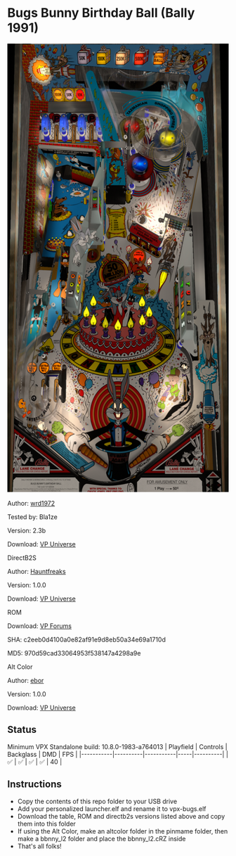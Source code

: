 # Bugs Bunny Birthday Ball (Bally 1991)

![Table Preview](https://github.com/Bla1ze/vpx-images/blob/main/vpx-bugs.png)

Author: [wrd1972](https://vpuniverse.com/profile/7788-wrd1972/) 

Tested by: Bla1ze

Version: 2.3b

Download: [VP Universe](https://vpuniverse.com/files/file/14364-bugs-bunnys-birthday-ball-bally-1991/)

DirectB2S

Author: [Hauntfreaks](https://vpuniverse.com/profile/5216-hauntfreaks/)  

Version: 1.0.0

Download: [VP Universe](https://vpuniverse.com/files/file/17218-bugs-bunny-birthday-ball-bally-1989-alt-b2s-with-full-dmd/)

ROM

Download: [VP Forums](https://vpuniverse.com/files/file/17218-bugs-bunny-birthday-ball-bally-1989-alt-b2s-with-full-dmd/)

SHA: c2eeb0d4100a0e82af91e9d8eb50a34e69a1710d

MD5: 970d59cad33064953f538147a4298a9e

Alt Color

Author: [ebor](https://vpuniverse.com/profile/29168-ebor/)  

Version: 1.0.0

Download: [VP Universe](https://vpuniverse.com/files/file/15841-bugs-bunny-birthday-ball-bally-1991-dmd-64-colors-serum-format/)


## Status 

Minimum VPX Standalone build: 10.8.0-1983-a764013
| Playfield | Controls | Backglass | DMD | FPS | 
|-----------|----------|-----------|-----|----------|
| :white_check_mark: | :white_check_mark: | :white_check_mark: | :white_check_mark: | 40 |

## Instructions

- Copy the contents of this repo folder to your USB drive
- Add your personalized launcher.elf and rename it to vpx-bugs.elf
- Download the table, ROM and directb2s versions listed above and copy them into this folder
- If using the Alt Color, make an altcolor folder in the pinmame folder, then make a bbnny_l2 folder and place the bbnny_l2.cRZ inside
- That's all folks!